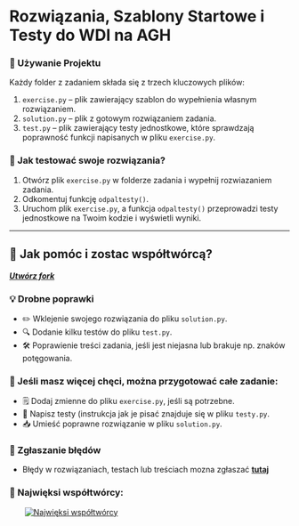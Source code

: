 
# Rozwiązania, Szablony Startowe i Testy do WDI na AGH

### 🔧 Używanie Projektu

Każdy folder z zadaniem składa się z trzech kluczowych plików:

1. `exercise.py` – plik zawierający szablon do wypełnienia własnym rozwiązaniem.
2. `solution.py` – plik z gotowym rozwiązaniem zadania.
3. `test.py` – plik zawierający testy jednostkowe, które sprawdzają poprawność funkcji napisanych w pliku `exercise.py`.

### 🧪 Jak testować swoje rozwiązania?

1. Otwórz plik `exercise.py` w folderze zadania i wypełnij rozwiazaniem zadania.
2. Odkomentuj funkcję `odpaltesty()`.
3. Uruchom plik `exercise.py`, a funkcja `odpaltesty()` przeprowadzi testy jednostkowe na Twoim kodzie i wyświetli wyniki.
---


## 🤝 Jak pomóc i zostac współtwórcą?

[***Utwórz fork***](https://github.com/kamilGie/WDI/fork)

### 💡 Drobne poprawki ### 
- ✏️ Wklejenie swojego rozwiązania do pliku `solution.py`.
- 🔍 Dodanie kilku testów do pliku `test.py`.
- 🛠️ Poprawienie treści zadania, jeśli jest niejasna lub brakuje np. znaków potęgowania.

### 🎯 Jeśli masz więcej chęci, można przygotować całe zadanie:
- 🗒️ Dodaj zmienne do pliku `exercise.py`, jeśli są potrzebne.
- 🧪 Napisz testy (instrukcja jak je pisać znajduje się w pliku `testy.py`.
- 📥 Umieść poprawne rozwiązanie w pliku `solution.py`.

### 🐛 Zgłaszanie błędów

- Błędy w rozwiązaniach, testach lub treściach  mozna zgłaszać <a href="https://github.com/kamilgie/wdi/issues/new?labels=bug"> ****tutaj**** </a>
### 🗿 Najwięksi współtwórcy:
&nbsp;&nbsp;&nbsp;&nbsp;&nbsp;&nbsp;
<a href="https://github.com/kamilGie/WDI/graphs/contributors">
  <img src="https://contrib.rocks/image?repo=kamilGie/WDI" alt="Najwięksi współtwórcy" />
</a>

